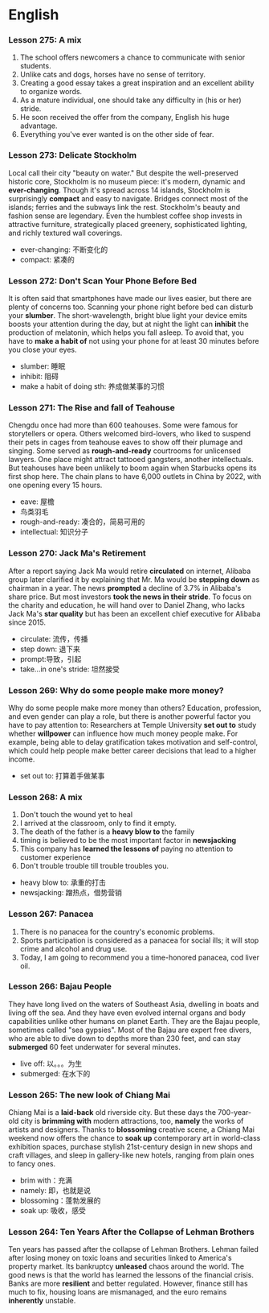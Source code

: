 # English

### Lesson 275: A mix
1. The school offers newcomers a chance to communicate with senior students.
2. Unlike cats and dogs, horses have no sense of territory.
3. Creating a good essay takes a great inspiration and an excellent ability to organize words.
4. As a mature individual, one should take any difficulty in (his or her) stride.
5. He soon received the offer from the company, English his huge advantage.
6. Everything you've ever wanted is on the other side of fear.

### Lesson 273: Delicate Stockholm
Local call their city "beauty on water." But despite the well-preserved historic core, Stockholm is no museum piece: it's modern, dynamic and **ever-changing**. Though it's spread across 14 islands, Stockholm is surprisingly **compact** and easy to navigate. Bridges connect most of the islands; ferries and the subways link the rest. Stockholm's beauty and fashion sense are legendary. Even the humblest coffee shop invests in attractive furniture, strategically placed greenery, sophisticated lighting, and richly textured wall coverings.

* ever-changing: 不断变化的
* compact: 紧凑的


### Lesson 272: Don't Scan Your Phone Before Bed
It is often said that smartphones have made our lives easier, but there are plenty of concerns too. Scanning your phone right before bed can disturb your **slumber**. The short-wavelength, bright blue light your device emits boosts your attention during the day, but at night the light can **inhibit** the production of melatonin, which helps you fall asleep. To avoid that, you have to **make a habit of** not using your phone for at least 30 minutes before you close your eyes.

* slumber: 睡眠
* inhibit: 阻碍
* make a habit of doing sth: 养成做某事的习惯

### Lesson 271: The Rise and fall of Teahouse
Chengdu once had more than 600 teahouses. Some were famous for storytellers or opera. Others welcomed bird-lovers, who liked to suspend their pets in cages from teahouse eaves to show off their plumage and singing. Some served as **rough-and-ready** courtrooms for unlicensed lawyers. One place might attract tattooed gangsters, another intellectuals. But teahouses have been unlikely to boom again when Starbucks opens its first shop here. The chain plans to have 6,000 outlets in China by 2022, with one opening every 15 hours.

* eave: 屋檐
* 鸟类羽毛
* rough-and-ready: 凑合的，简易可用的
* intellectual: 知识分子

### Lesson 270: Jack Ma's Retirement
After a report saying Jack Ma would retire **circulated** on internet,  Alibaba group later clarified it by explaining that Mr. Ma would be **stepping down** as chairman in a year. The news **prompted** a decline of 3.7% in Alibaba's share price. But most investors **took the news in their stride**. To focus on the charity and education, he will hand over to Daniel Zhang, who lacks Jack Ma's **star quality** but has been an excellent chief executive for Alibaba since 2015.

* circulate: 流传，传播
* step down: 退下来
* prompt:导致，引起
* take...in one's stride: 坦然接受

### Lesson 269: Why do some people make more money?
Why do some people make more money than others? Education, profession, and even gender can play a role, but there is another powerful factor you have to pay attention to: Researchers at Temple University **set out to** study whether **willpower** can influence how much money people make. For example, being able to delay gratification takes motivation and self-control, which could help people make better career decisions that lead to a higher income.

* set out to: 打算着手做某事

### Lesson 268: A mix
1. Don't touch the wound yet to heal
2. I arrived at the classroom, only to find it empty.
3. The death of the father is a **heavy blow to** the family
4. timing is believed to be the most important factor in **newsjacking**
5. This company has **learned the lessons of** paying no attention to customer experience
6. Don't trouble trouble till trouble troubles you.  

* heavy blow to: 承重的打击
* newsjacking: 蹭热点，借势营销

### Lesson 267: Panacea
1. There is no panacea for the country's economic problems.
2. Sports participation is considered as a panacea for social ills; it will stop crime and alcohol and drug use.
2. Today, I am going to recommend you a time-honored panacea, cod liver oil.

### Lesson 266: Bajau People
They have long lived on the waters of Southeast Asia, dwelling in boats and living off the sea. And they have even evolved internal organs and body capabilities unlike other humans on planet Earth. They are the Bajau people, sometimes called "sea gypsies". Most of the Bajau are expert free divers, who are able to dive down to depths more than 230 feet, and can stay **submerged** 60 feet underwater for several minutes.

* live off: 以。。。为生
* submerged: 在水下的

### Lesson 265: The new look of Chiang Mai
Chiang Mai is a **laid-back** old riverside city. But these days the 700-year-old city is **brimming with** modern attractions, too, **namely** the works of artists and designers. Thanks to **blossoming** creative scene, a Chiang Mai weekend now offers the chance to **soak up** contemporary art in world-class exhibition spaces, purchase stylish 21st-century design in new shops and craft villages, and sleep in gallery-like new hotels, ranging from plain ones to fancy ones.

* brim with：充满
* namely: 即，也就是说
* blossoming：蓬勃发展的
* soak up: 吸收，感受

### Lesson 264: Ten Years After the Collapse of Lehman Brothers
Ten years has passed after the collapse of Lehman Brothers. Lehman failed after losing money on toxic loans and securities linked to America's property market. Its bankruptcy **unleased** chaos around the world. The good news is that the world has learned the lessons of the financial crisis. Banks are more **resilient** and better regulated. However, finance still has much to fix, housing loans are mismanaged, and the euro remains **inherently** unstable.
